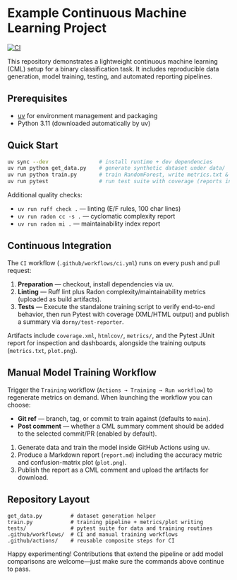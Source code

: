 # Example Continuous Machine Learning Project

[![CI](https://github.com/florianbaer/example_cml/actions/workflows/ci.yml/badge.svg?branch=main)](https://github.com/florianbaer/example_cml/actions/workflows/ci.yml)

This repository demonstrates a lightweight continuous machine learning (CML)
setup for a binary classification task. It includes reproducible data
generation, model training, testing, and automated reporting pipelines.

## Prerequisites

- [uv](https://docs.astral.sh/uv/) for environment management and packaging
- Python 3.11 (downloaded automatically by uv)

## Quick Start

```bash
uv sync --dev                # install runtime + dev dependencies
uv run python get_data.py    # generate synthetic dataset under data/
uv run python train.py       # train RandomForest, write metrics.txt & plot.png
uv run pytest                # run test suite with coverage (reports in htmlcov/)
```

Additional quality checks:

- `uv run ruff check .` — linting (E/F rules, 100 char lines)
- `uv run radon cc -s .` — cyclomatic complexity report
- `uv run radon mi .` — maintainability index report

## Continuous Integration

The `CI` workflow (`.github/workflows/ci.yml`) runs on every push and pull
request:

1. **Preparation** — checkout, install dependencies via uv.
2. **Linting** — Ruff lint plus Radon complexity/maintainability metrics (uploaded as build artifacts).
3. **Tests** — Execute the standalone training script to verify end-to-end behavior, then run Pytest with coverage (XML/HTML output) and publish a summary via `dorny/test-reporter`.

Artifacts include `coverage.xml`, `htmlcov/`, `metrics/`, and the Pytest JUnit
report for inspection and dashboards, alongside the training outputs (`metrics.txt`, `plot.png`).

## Manual Model Training Workflow

Trigger the `Training` workflow (`Actions → Training → Run workflow`) to
regenerate metrics on demand. When launching the workflow you can choose:

- **Git ref** — branch, tag, or commit to train against (defaults to `main`).
- **Post comment** — whether a CML summary comment should be added to the selected commit/PR (enabled by default).

1. Generate data and train the model inside GitHub Actions using uv.
2. Produce a Markdown report (`report.md`) including the accuracy metric and confusion-matrix plot (`plot.png`).
3. Publish the report as a CML comment and upload the artifacts for download.

## Repository Layout

```text
get_data.py         # dataset generation helper
train.py            # training pipeline + metrics/plot writing
tests/              # pytest suite for data and training routines
.github/workflows/  # CI and manual training workflows
.github/actions/    # reusable composite steps for CI
```

Happy experimenting! Contributions that extend the pipeline or add model
comparisons are welcome—just make sure the commands above continue to pass.
